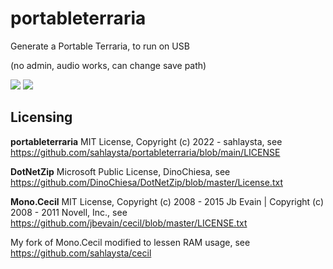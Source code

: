 # portableterraria

Generate a Portable Terraria, to run on USB

(no admin, audio works, can change save path)

<img src ="https://i.imgur.com/eH3lJTQ.png"/>
<img src ="https://i.imgur.com/X23GO2U.png"/>

## Licensing

<b>portableterraria</b> MIT License, Copyright (c) 2022 - sahlaysta, see https://github.com/sahlaysta/portableterraria/blob/main/LICENSE

<b>DotNetZip</b> Microsoft Public License, DinoChiesa, see https://github.com/DinoChiesa/DotNetZip/blob/master/License.txt

<b>Mono.Cecil</b> MIT License, Copyright (c) 2008 - 2015 Jb Evain | Copyright (c) 2008 - 2011 Novell, Inc., see https://github.com/jbevain/cecil/blob/master/LICENSE.txt

My fork of Mono.Cecil modified to lessen RAM usage, see https://github.com/sahlaysta/cecil
